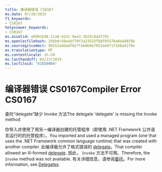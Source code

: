 ```yaml
---
title: 编译器错误 CS0167
ms.date: 07/20/2015
f1_keywords:
- CS0167
helpviewer_keywords:
- CS0167
ms.assetid: e6901b40-11a0-422c-9ea3-3b25c0ad7791
ms.openlocfilehash: 25bb0c58eabf70f3a23532fb8f65576a0da8029b
ms.sourcegitcommit: 9b552addadfb57fab0b9e7852ed4f1f1b8a42f8e
ms.translationtype: MT
ms.contentlocale: zh-CN
ms.lasthandoff: 04/23/2019
ms.locfileid: "61659084"
---
```

# <a name="compiler-error-cs0167"></a><span data-ttu-id="a8219-102">编译器错误 CS0167</span><span class="sxs-lookup"><span data-stu-id="a8219-102">Compiler Error CS0167</span></span>
<span data-ttu-id="a8219-103">委托“delegate”缺少 Invoke 方法</span><span class="sxs-lookup"><span data-stu-id="a8219-103">The delegate 'delegate' is missing the Invoke method</span></span>  
  
 <span data-ttu-id="a8219-104">你导入并使用了用另一编译器创建的托管程序（即使用 .NET Framework 公共语言运行时的托管程序）。</span><span class="sxs-lookup"><span data-stu-id="a8219-104">You imported and used a managed program (one that uses the .NET Framework common language runtime) that was created with another compiler.</span></span> <span data-ttu-id="a8219-105">此编译器允许了格式错误的 [delegate](../../csharp/language-reference/keywords/delegate.md)。</span><span class="sxs-lookup"><span data-stu-id="a8219-105">That compiler allowed an ill-formed [delegate](../../csharp/language-reference/keywords/delegate.md).</span></span> <span data-ttu-id="a8219-106">因此， `Invoke` 方法不可用。</span><span class="sxs-lookup"><span data-stu-id="a8219-106">Therefore, the `Invoke` method was not available.</span></span> <span data-ttu-id="a8219-107">有关详细信息，请参阅[委托](../../csharp/programming-guide/delegates/index.md)。</span><span class="sxs-lookup"><span data-stu-id="a8219-107">For more information, see [Delegates](../../csharp/programming-guide/delegates/index.md).</span></span>
